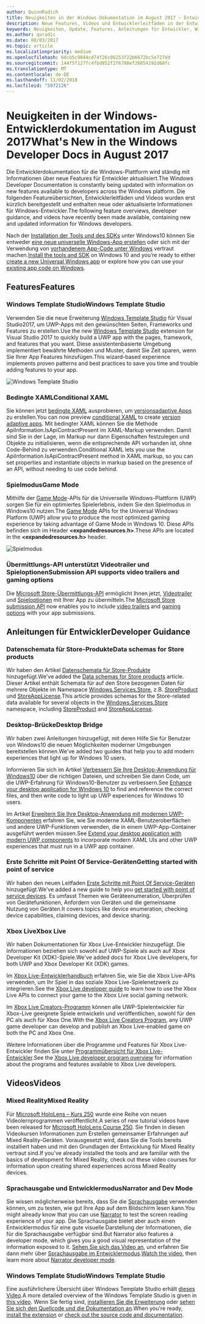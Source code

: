```yaml
---
author: QuinnRadich
title: Neuigkeiten in der Windows-Dokumentation im August 2017 – Entwicklung von UWP-Apps
description: Neue Features, Videos und Entwicklerleitfäden in der Entwicklerdokumentation für Windows10 im August2017
keywords: Neuigkeiten, Update, Features, Anleitungen für Entwickler, Windows10, 1708
ms.author: quradic
ms.date: 08/03/2017
ms.topic: article
ms.localizationpriority: medium
ms.openlocfilehash: 6dcb5c9044cd74f26c06253f22b6672bc5e727dd
ms.sourcegitcommit: 144f5f127fc4fbd852f2f6780ef26054192d68fc
ms.translationtype: MT
ms.contentlocale: de-DE
ms.lasthandoff: 11/02/2018
ms.locfileid: "5972126"
---
```

# <a name="whats-new-in-the-windows-developer-docs-in-august-2017"></a><span data-ttu-id="5d465-104">Neuigkeiten in der Windows-Entwicklerdokumentation im August 2017</span><span class="sxs-lookup"><span data-stu-id="5d465-104">What's New in the Windows Developer Docs in August 2017</span></span>

<span data-ttu-id="5d465-105">Die Entwicklerdokumentation für die Windows-Plattform wird ständig mit Informationen über neue Features für Entwickler aktualisiert.</span><span class="sxs-lookup"><span data-stu-id="5d465-105">The Windows Developer Documentation is constantly being updated with information on new features available to developers across the Windows platform.</span></span> <span data-ttu-id="5d465-106">Die folgenden Featureübersichten, Entwicklerleitfäden und Videos wurden erst kürzlich bereitgestellt und enthalten neue oder aktualisierte Informationen für Windows-Entwickler.</span><span class="sxs-lookup"><span data-stu-id="5d465-106">The following feature overviews, developer guidance, and videos have recently been made available, containing new and updated information for Windows developers.</span></span>

<span data-ttu-id="5d465-107">Nach der [Installation der Tools und des SDKs](http://go.microsoft.com/fwlink/?LinkId=821431) unter Windows10 können Sie entweder [eine neue universelle Windows-App erstellen](../get-started/your-first-app.md) oder sich mit der Verwendung von [vorhandenem App-Code unter Windows](../porting/index.md) vertraut machen.</span><span class="sxs-lookup"><span data-stu-id="5d465-107">[Install the tools and SDK](http://go.microsoft.com/fwlink/?LinkId=821431) on Windows 10 and you’re ready to either [create a new Universal Windows app](../get-started/your-first-app.md) or explore how you can use your [existing app code on Windows](../porting/index.md).</span></span>

## <a name="features"></a><span data-ttu-id="5d465-108">Features</span><span class="sxs-lookup"><span data-stu-id="5d465-108">Features</span></span>

### <a name="windows-template-studio"></a><span data-ttu-id="5d465-109">Windows Template Studio</span><span class="sxs-lookup"><span data-stu-id="5d465-109">Windows Template Studio</span></span>

<span data-ttu-id="5d465-110">Verwenden Sie die neue Erweiterung [Windows Template Studio](https://aka.ms/wtsinstall) für Visual Studio2017, um UWP-Apps mit den gewünschten Seiten, Frameworks und Features zu erstellen.</span><span class="sxs-lookup"><span data-stu-id="5d465-110">Use the new [Windows Template Studio](https://aka.ms/wtsinstall) extension for Visual Studio 2017 to quickly build a UWP app with the pages, framework, and features that you want.</span></span> <span data-ttu-id="5d465-111">Diese assistentenbasierte Umgebung implementiert bewährte Methoden und Muster, damit Sie Zeit sparen, wenn Sie Ihrer App Features hinzufügen.</span><span class="sxs-lookup"><span data-stu-id="5d465-111">This wizard-based experience implements proven patterns and best practices to save you time and trouble adding features to your app.</span></span>

![Windows Template Studio](images/template-studio.png)

### <a name="conditional-xaml"></a><span data-ttu-id="5d465-113">Bedingte XAML</span><span class="sxs-lookup"><span data-stu-id="5d465-113">Conditional XAML</span></span>

<span data-ttu-id="5d465-114">Sie können jetzt [bedingte XAML](../debug-test-perf/conditional-xaml.md) ausprobieren, um [versionsadaptive Apps](../debug-test-perf/version-adaptive-apps.md) zu erstellen.</span><span class="sxs-lookup"><span data-stu-id="5d465-114">You can now preview [conditional XAML](../debug-test-perf/conditional-xaml.md) to create [version adaptive apps](../debug-test-perf/version-adaptive-apps.md).</span></span> <span data-ttu-id="5d465-115">Mit bedingter XAML können Sie die Methode ApiInformation.IsApiContractPresent im XAML-Markup verwenden. Damit sind Sie in der Lage, im Markup nur dann Eigenschaften festzulegen und Objekte zu initialisieren, wenn die entsprechende API vorhanden ist, ohne Code-Behind zu verwenden.</span><span class="sxs-lookup"><span data-stu-id="5d465-115">Conditional XAML lets you use the ApiInformation.IsApiContractPresent method in XAML markup, so you can set properties and instantiate objects in markup based on the presence of an API, without needing to use code behind.</span></span>

### <a name="game-mode"></a><span data-ttu-id="5d465-116">Spielmodus</span><span class="sxs-lookup"><span data-stu-id="5d465-116">Game Mode</span></span>

<span data-ttu-id="5d465-117">Mithilfe der [Game Mode](https://msdn.microsoft.com/library/windows/desktop/mt808808)-APIs für die Universelle Windows-Plattform (UWP) sorgen Sie für ein optimiertes Spielerlebnis, indem Sie den Spielmodus in Windows10 nutzen.</span><span class="sxs-lookup"><span data-stu-id="5d465-117">The [Game Mode](https://msdn.microsoft.com/library/windows/desktop/mt808808) APIs for the Universal Windows Platform (UWP) allow you to produce the most optimized gaming experience by taking advantage of Game Mode in Windows 10.</span></span> <span data-ttu-id="5d465-118">Diese APIs befinden sich im Header **&lt;expandedresources.h&gt;**.</span><span class="sxs-lookup"><span data-stu-id="5d465-118">These APIs are located in the **&lt;expandedresources.h&gt;** header.</span></span>

![Spielmodus](images/game-mode.png)

### <a name="submission-api-supports-video-trailers-and-gaming-options"></a><span data-ttu-id="5d465-120">Übermittlungs-API unterstützt Videotrailer und Spieloptionen</span><span class="sxs-lookup"><span data-stu-id="5d465-120">Submission API supports video trailers and gaming options</span></span>

<span data-ttu-id="5d465-121">Die [Microsoft Store-Übermittlungs-API](../monetize/create-and-manage-submissions-using-windows-store-services.md) ermöglicht Ihnen jetzt, [Videotrailer](../monetize/manage-app-submissions.md#trailer-object) und [Spieloptionen](../monetize/manage-app-submissions.md#gaming-options-object) mit Ihrer App zu übermitteln.</span><span class="sxs-lookup"><span data-stu-id="5d465-121">The [Microsoft Store submission API](../monetize/create-and-manage-submissions-using-windows-store-services.md) now enables you to include [video trailers](../monetize/manage-app-submissions.md#trailer-object) and [gaming options](../monetize/manage-app-submissions.md#gaming-options-object) with your app submissions.</span></span>


## <a name="developer-guidance"></a><span data-ttu-id="5d465-122">Anleitungen für Entwickler</span><span class="sxs-lookup"><span data-stu-id="5d465-122">Developer Guidance</span></span>

### <a name="data-schemas-for-store-products"></a><span data-ttu-id="5d465-123">Datenschemata für Store-Produkte</span><span class="sxs-lookup"><span data-stu-id="5d465-123">Data schemas for Store products</span></span>

<span data-ttu-id="5d465-124">Wir haben den Artikel [Datenschemata für Store-Produkte](../monetize/data-schemas-for-store-products.md) hinzugefügt.</span><span class="sxs-lookup"><span data-stu-id="5d465-124">We've added the [Data schemas for Store products](../monetize/data-schemas-for-store-products.md) article.</span></span> <span data-ttu-id="5d465-125">Dieser Artikel enthält Schemata für auf den Store bezogenen Daten für mehrere Objekte im Namespace [Windows.Services.Store](https://msdn.microsoft.com/library/windows/apps/windows.services.store.aspx), z.B. [StoreProduct](https://docs.microsoft.com/uwp/api/windows.services.store.storeproduct) und [StoreAppLicense](https://docs.microsoft.com/uwp/api/windows.services.store.storeapplicense).</span><span class="sxs-lookup"><span data-stu-id="5d465-125">This article provides schemas for the Store-related data available for several objects in the [Windows.Services.Store](https://msdn.microsoft.com/library/windows/apps/windows.services.store.aspx) namespace, including [StoreProduct](https://docs.microsoft.com/uwp/api/windows.services.store.storeproduct) and [StoreAppLicense](https://docs.microsoft.com/uwp/api/windows.services.store.storeapplicense).</span></span>

### <a name="desktop-bridge"></a><span data-ttu-id="5d465-126">Desktop-Brücke</span><span class="sxs-lookup"><span data-stu-id="5d465-126">Desktop Bridge</span></span>

<span data-ttu-id="5d465-127">Wir haben zwei Anleitungen hinzugefügt, mit deren Hilfe Sie für Benutzer von Windows10 die neuen Möglichkeiten moderner Umgebungen bereitstellen können.</span><span class="sxs-lookup"><span data-stu-id="5d465-127">We've added two guides that help you to add modern experiences that light up for Windows 10 users.</span></span>

<span data-ttu-id="5d465-128">Informieren Sie sich im Artikel [Verbessern Sie Ihre Desktop-Anwendung für Windows10](https://docs.microsoft.com/windows/uwp/porting/desktop-to-uwp-enhance) über die richtigen Dateien, und schreiben Sie dann Code, um die UWP-Erfahrung für Windows10-Benutzer zu verbessern.</span><span class="sxs-lookup"><span data-stu-id="5d465-128">See [Enhance your desktop application for Windows 10](https://docs.microsoft.com/windows/uwp/porting/desktop-to-uwp-enhance) to find and reference the correct files, and then write code to light up UWP experiences for Windows 10 users.</span></span>  

<span data-ttu-id="5d465-129">Im Artikel [Erweitern Sie Ihre Desktop-Anwendung mit modernen UWP-Komponenten](https://docs.microsoft.com/windows/uwp/porting/desktop-to-uwp-extend) erfahren Sie, wie Sie moderne XAML-Benutzeroberflächen und andere UWP-Funktionen verwenden, die in einem UWP-App-Container ausgeführt werden müssen.</span><span class="sxs-lookup"><span data-stu-id="5d465-129">See [Extend your desktop application with modern UWP components](https://docs.microsoft.com/windows/uwp/porting/desktop-to-uwp-extend) to incorporate modern XAML UIs and other UWP experiences that must run in a UWP app container.</span></span>

### <a name="getting-started-with-point-of-service"></a><span data-ttu-id="5d465-130">Erste Schritte mit Point Of Service-Geräten</span><span class="sxs-lookup"><span data-stu-id="5d465-130">Getting started with point of service</span></span>

<span data-ttu-id="5d465-131">Wir haben den neuen Leitfaden [Erste Schritte mit Point Of Service-Geräten](https://docs.microsoft.com/en-us/windows/uwp/devices-sensors/pos-get-started) hinzugefügt.</span><span class="sxs-lookup"><span data-stu-id="5d465-131">We've added a new guide to help you [get started with point of service devices](https://docs.microsoft.com/en-us/windows/uwp/devices-sensors/pos-get-started).</span></span> <span data-ttu-id="5d465-132">Es umfasst Themen wie Geräteenumeration, Überprüfen von Gerätefunktionen, Anfordern von Geräten und die gemeinsame Nutzung von Geräten.</span><span class="sxs-lookup"><span data-stu-id="5d465-132">It covers topics like device enumeration, checking device capabilities, claiming devices, and device sharing.</span></span> 

### <a name="xbox-live"></a><span data-ttu-id="5d465-133">Xbox Live</span><span class="sxs-lookup"><span data-stu-id="5d465-133">Xbox Live</span></span>

<span data-ttu-id="5d465-134">Wir haben Dokumentationen für Xbox Live-Entwickler hinzugefügt. Die Informationen beziehen sich sowohl auf UWP-Spiele als auch auf Xbox Developer Kit (XDK)-Spiele.</span><span class="sxs-lookup"><span data-stu-id="5d465-134">We've added docs for Xbox Live developers, for both UWP and Xbox Developer Kit (XDK) games.</span></span>

<span data-ttu-id="5d465-135">Im [Xbox Live-Entwicklerhandbuch](https://docs.microsoft.com/en-us/windows/uwp/xbox-live/) erfahren Sie, wie Sie die Xbox Live-APIs verwenden, um Ihr Spiel in das soziale Xbox Live-Spielenetzwerk zu integrieren.</span><span class="sxs-lookup"><span data-stu-id="5d465-135">See the [Xbox Live developer guide](https://docs.microsoft.com/en-us/windows/uwp/xbox-live/) to learn how to use the Xbox Live APIs to connect your game to the Xbox Live social gaming network.</span></span>

<span data-ttu-id="5d465-136">Im [Xbox Live Creators-Programm](https://docs.microsoft.com/en-us/windows/uwp/xbox-live/get-started-with-creators/get-started-with-xbox-live-creators) können alle UWP-Spielentwickler für Xbox-Live geeignete Spiele entwickeln und veröffentlichen, sowohl für den PC als auch für Xbox One.</span><span class="sxs-lookup"><span data-stu-id="5d465-136">With the [Xbox Live Creators Program](https://docs.microsoft.com/en-us/windows/uwp/xbox-live/get-started-with-creators/get-started-with-xbox-live-creators), any UWP game developer can develop and publish an Xbox Live-enabled game on both the PC and Xbox One.</span></span>

<span data-ttu-id="5d465-137">Weitere Informationen über die Programme und Features für Xbox Live-Entwickler finden Sie unter [Programmübersicht für Xbox Live-Entwickler](https://docs.microsoft.com/en-us/windows/uwp/xbox-live/developer-program-overview).</span><span class="sxs-lookup"><span data-stu-id="5d465-137">See the [Xbox Live developer program overview](https://docs.microsoft.com/en-us/windows/uwp/xbox-live/developer-program-overview) for information about the programs and features available to Xbox Live developers.</span></span>

## <a name="videos"></a><span data-ttu-id="5d465-138">Videos</span><span class="sxs-lookup"><span data-stu-id="5d465-138">Videos</span></span>

### <a name="mixed-reality"></a><span data-ttu-id="5d465-139">Mixed Reality</span><span class="sxs-lookup"><span data-stu-id="5d465-139">Mixed Reality</span></span>

<span data-ttu-id="5d465-140">Für [Microsoft HoloLens – Kurs 250](https://developer.microsoft.com/en-us/windows/mixed-reality/mixed_reality_250) wurde eine Reihe von neuen Videolernprogrammen veröffentlicht.</span><span class="sxs-lookup"><span data-stu-id="5d465-140">A series of new tutorial videos have been released for [Microsoft HoloLens Course 250](https://developer.microsoft.com/en-us/windows/mixed-reality/mixed_reality_250).</span></span> <span data-ttu-id="5d465-141">Sie finden in diesen Videokursen Informationen zum Erstellen gemeinsamer Erfahrungen auf Mixed Reality-Geräten. Vorausgesetzt wird, dass Sie die Tools bereits installiert haben und mit den Grundlagen der Entwicklung für Mixed Reality vertraut sind.</span><span class="sxs-lookup"><span data-stu-id="5d465-141">If you've already installed the tools and are famiilar with the basics of development for Mixed Reality, check out these video courses for information upon creating shared experiences across Mixed Reality devices.</span></span>

### <a name="narrator-and-dev-mode"></a><span data-ttu-id="5d465-142">Sprachausgabe und Entwicklermodus</span><span class="sxs-lookup"><span data-stu-id="5d465-142">Narrator and Dev Mode</span></span>

<span data-ttu-id="5d465-143">Sie wissen möglicherweise bereits, dass Sie die [Sprachausgabe](https://support.microsoft.com/help/22798/windows-10-narrator-get-started) verwenden können, um zu testen, wie gut Ihre App auf dem Bildschirm lesen kann.</span><span class="sxs-lookup"><span data-stu-id="5d465-143">You might already know that you can use [Narrator](https://support.microsoft.com/help/22798/windows-10-narrator-get-started) to test the screen reading experience of your app.</span></span> <span data-ttu-id="5d465-144">Die Sprachausgabe bietet aber auch einen Entwicklermodus für eine gute visuelle Darstellung der Informationen, die für die Sprachausgabe verfügbar sind.</span><span class="sxs-lookup"><span data-stu-id="5d465-144">But Narrator also features a developer mode, which gives you a good visual representation of the information exposed to it.</span></span> <span data-ttu-id="5d465-145">[Sehen Sie sich das Video an](https://channel9.msdn.com/Blogs/One-Dev-Minute/Using-Narrator-and-Dev-Mode), und erfahren Sie dann mehr über [Sprachausgabe im Entwicklermodus](https://channel9.msdn.com/Blogs/One-Dev-Minute/Using-Narrator-and-Dev-Mode).</span><span class="sxs-lookup"><span data-stu-id="5d465-145">[Watch the video](https://channel9.msdn.com/Blogs/One-Dev-Minute/Using-Narrator-and-Dev-Mode), then learn more about [Narrator developer mode](https://channel9.msdn.com/Blogs/One-Dev-Minute/Using-Narrator-and-Dev-Mode).</span></span>

### <a name="windows-template-studio"></a><span data-ttu-id="5d465-146">Windows Template Studio</span><span class="sxs-lookup"><span data-stu-id="5d465-146">Windows Template Studio</span></span>

<span data-ttu-id="5d465-147">Eine ausführlichere Übersicht über Windows Template Studio erhält [dieses Video](https://channel9.msdn.com/Blogs/One-Dev-Minute/Getting-Started-with-Windows-Template-Studio).</span><span class="sxs-lookup"><span data-stu-id="5d465-147">A more detailed overview of the Windows Template Studio is given in [this video](https://channel9.msdn.com/Blogs/One-Dev-Minute/Getting-Started-with-Windows-Template-Studio).</span></span> <span data-ttu-id="5d465-148">Wenn Sie fertig sind, [installieren Sie die Erweiterung](https://aka.ms/wtsinstall) oder [sehen Sie sich den Quellcode und die Dokumentation an](https://aka.ms/wtsinstall).</span><span class="sxs-lookup"><span data-stu-id="5d465-148">When you're ready, [install the extension](https://aka.ms/wtsinstall) or [check out the source code and documentation](https://aka.ms/wtsinstall).</span></span>